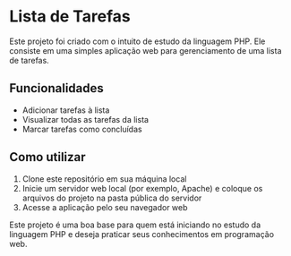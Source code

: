 # Lista de Tarefas

Este projeto foi criado com o intuito de estudo da linguagem PHP. Ele consiste em uma simples aplicação web para gerenciamento de uma lista de tarefas.

## Funcionalidades

- Adicionar tarefas à lista
- Visualizar todas as tarefas da lista
- Marcar tarefas como concluídas

## Como utilizar

1. Clone este repositório em sua máquina local
2. Inicie um servidor web local (por exemplo, Apache) e coloque os arquivos do projeto na pasta pública do servidor
3. Acesse a aplicação pelo seu navegador web

Este projeto é uma boa base para quem está iniciando no estudo da linguagem PHP e deseja praticar seus conhecimentos em programação web.
